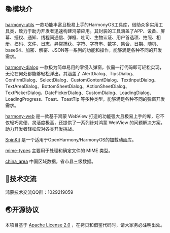 ## 📚模块介

[harmony-utils](https://gitee.com/tongyuyan/harmony-utils/tree/master/harmony_utils)
一款功能丰富且极易上手的HarmonyOS工具库，借助众多实用工具类，致力于助力开发者迅速构建鸿蒙应用。其封装的工具涵盖了APP、设备、屏幕、授权、通知、线程间通信、弹框、吐司、生物认证、用户首选项、拍照、相册、扫码、文件、日志，异常捕获、字符、字符串、数字、集合、日期、随机、base64、加密、解密、JSON等一系列的功能和操作，能够满足各种不同的开发需求。

[harmony-dialog](https://gitee.com/tongyuyan/harmony-utils/tree/master/harmony_dialog)
一款极为简单易用的零侵入弹窗，仅需一行代码即可轻松实现，无论在何处都能够轻松弹出。其涵盖了
AlertDialog、TipsDialog、ConfirmDialog、SelectDialog、CustomContentDialog、TextInputDialog、TextAreaDialog、BottomSheetDialog、ActionSheetDialog、TextPickerDialog、DatePickerDialog、CustomDialog、LoadingDialog、LoadingProgress、Toast、ToastTip
等多种类型，能够满足各种不同的弹窗开发需求。

[harmony-web](https://gitee.com/tongyuyan/harmony-utils/tree/master/harmony_web)
是一款基于鸿蒙 WebView 打造的功能强大且极易上手的库，它不仅轻巧灵便、灵活度极高，还提供了一系列针对鸿蒙 WebView
的问题解决方案，助力开发者轻松应对各类开发挑战。

[SpinKit](https://gitee.com/tongyuyan/harmony-utils/tree/master/spinkit) 是一个适用于OpenHarmony/HarmonyOS的加载动画库。

[mime-types](https://gitee.com/tongyuyan/harmony-utils/tree/master/mime_types) 主要用于处理和确定文件的 MIME 类型。

[china_area](https://gitee.com/tongyuyan/harmony-utils/tree/master/china_area) 中国区域数据，省市县三级数据。

## 🍎技术交流

鸿蒙技术交流QQ群：1029219059

## 🌏开源协议

本项目基于 [Apache License 2.0](https://www.apache.org/licenses/LICENSE-2.0.html) ，在拷贝和借鉴代码时，请大家务必注明出处。
